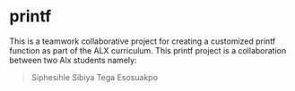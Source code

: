 # printf
This is a teamwork collaborative project for creating a customized printf function as part of the ALX curriculum.
This printf project is a collaboration between two Alx students namely:

>Siphesihle Sibiya 
>Tega Esosuakpo
